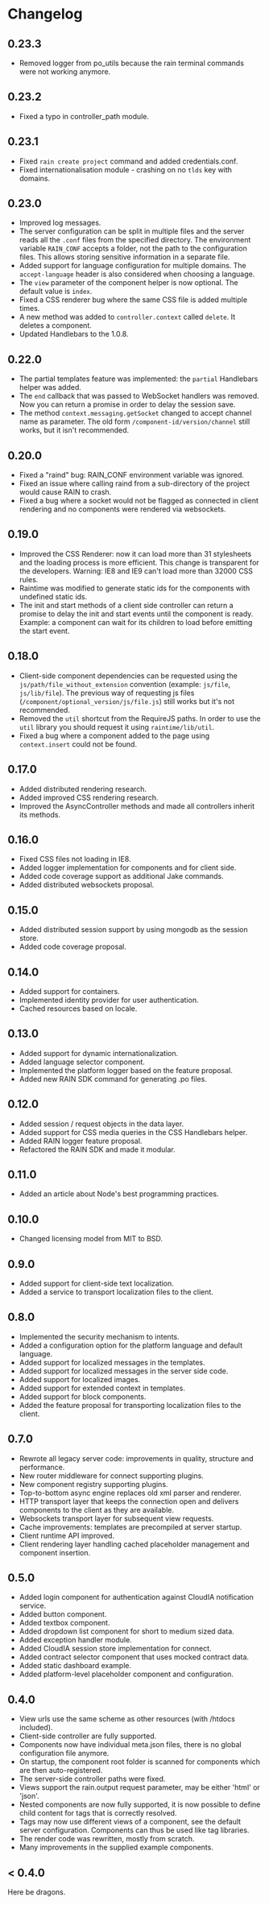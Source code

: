 # Changelog

## 0.23.3

* Removed logger from po_utils because the rain terminal commands were not working anymore.

## 0.23.2

* Fixed a typo in controller_path module.

## 0.23.1

* Fixed ``rain create project`` command and added credentials.conf.
* Fixed internationalisation module - crashing on no ``tlds`` key with domains.

## 0.23.0

* Improved log messages.
* The server configuration can be split in multiple files and the server reads all the ``.conf``
  files from the specified directory. The environment variable ``RAIN_CONF`` accepts a folder,
  not the path to the configuration files. This allows storing sensitive information in a separate
  file.
* Added support for language configuration for multiple domains. The ``accept-language`` header
  is also considered when choosing a language.
* The ``view`` parameter of the component helper is now optional. The default value is ``index``.
* Fixed a CSS renderer bug where the same CSS file is added multiple times.
* A new method was added to ``controller.context`` called ``delete``. It deletes a component.
* Updated Handlebars to the 1.0.8.

## 0.22.0

* The partial templates feature was implemented: the ``partial`` Handlebars helper was added.
* The ``end`` callback that was passed to WebSocket handlers was removed. Now you can return a
  promise in order to delay the session save.
* The method ``context.messaging.getSocket`` changed to accept channel name as parameter. The
  old form ``/component-id/version/channel`` still works, but it isn't recommended.

## 0.20.0

* Fixed a "raind" bug: RAIN_CONF environment variable was ignored.
* Fixed an issue where calling raind from a sub-directory of the project would cause RAIN to crash.
* Fixed a bug where a socket would not be flagged as connected in client rendering and no
  components were rendered via websockets.

## 0.19.0

* Improved the CSS Renderer: now it can load more than 31 stylesheets and the loading process is
  more efficient. This change is transparent for the developers. Warning: IE8 and IE9 can't load
  more than 32000 CSS rules.
* Raintime was modified to generate static ids for the components with undefined static ids.
* The init and start methods of a client side controller can return a promise to delay the init
  and start events until the component is ready. Example: a component can wait for its children to
  load before emitting the start event.

## 0.18.0

* Client-side component dependencies can be requested using the ``js/path/file_without_extension``
  convention (example: ``js/file``, ``js/lib/file``). The previous way of requesting js files
  (``/component/optional_version/js/file.js``) still works but it's not recommended.
* Removed the ``util`` shortcut from the RequireJS paths. In order to use the ``util`` library you
  should request it using ``raintime/lib/util``.
* Fixed a bug where a component added to the page using ``context.insert`` could not be found.

## 0.17.0

* Added distributed rendering research.
* Added improved CSS rendering research.
* Improved the AsyncController methods and made all controllers inherit its methods.

## 0.16.0

* Fixed CSS files not loading in IE8.
* Added logger implementation for components and for client side.
* Added code coverage support as additional Jake commands.
* Added distributed websockets proposal.

## 0.15.0

* Added distributed session support by using mongodb as the session store.
* Added code coverage proposal.

## 0.14.0

* Added support for containers.
* Implemented identity provider for user authentication.
* Cached resources based on locale.

## 0.13.0

* Added support for dynamic internationalization.
* Added language selector component.
* Implemented the platform logger based on the feature proposal.
* Added new RAIN SDK command for generating .po files.

## 0.12.0

* Added session / request objects in the data layer.
* Added support for CSS media queries in the CSS Handlebars helper.
* Added RAIN logger feature proposal.
* Refactored the RAIN SDK and made it modular.

## 0.11.0

* Added an article about Node's best programming practices.

## 0.10.0

* Changed licensing model from MIT to BSD.

## 0.9.0

* Added support for client-side text localization.
* Added a service to transport localization files to the client.

## 0.8.0

* Implemented the security mechanism to intents.
* Added a configuration option for the platform language and default language.
* Added support for localized messages in the templates.
* Added support for localized messages in the server side code.
* Added support for localized images.
* Added support for extended context in templates.
* Added support for block components.
* Added the feature proposal for transporting localization files to the client.

## 0.7.0

* Rewrote all legacy server code: improvements in quality, structure and performance.
* New router middleware for connect supporting plugins.
* New component registry supporting plugins.
* Top-to-bottom async engine replaces old xml parser and renderer.
* HTTP transport layer that keeps the connection open and delivers components to the client as they are available.
* Websockets transport layer for subsequent view requests.
* Cache improvements: templates are precompiled at server startup.
* Client runtime API improved.
* Client rendering layer handling cached placeholder management and component insertion.

## 0.5.0

* Added login component for authentication against CloudIA notification service.
* Added button component.
* Added textbox component.
* Added dropdown list component for short to medium sized data.
* Added exception handler module.
* Added CloudIA session store implementation for connect.
* Added contract selector component that uses mocked contract data.
* Added static dashboard example.
* Added platform-level placeholder component and configuration.

## 0.4.0

* View urls use the same scheme as other resources (with /htdocs included).
* Client-side controller are fully supported.
* Components now have individual meta.json files, there is no global configuration file anymore.
* On startup, the component root folder is scanned for components which are then auto-registered.
* The server-side controller paths were fixed.
* Views support the rain.output request parameter, may be either 'html' or 'json'.
* Nested components are now fully supported, it is now possible to define child content for tags that is correctly
  resolved.
* Tags may now use different views of a component, see the default server configuration. Components can thus be used
  like tag libraries.
* The render code was rewritten, mostly from scratch.
* Many improvements in the supplied example components.

## < 0.4.0

Here be dragons.
